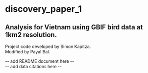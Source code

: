 # discovery_paper_1

## Analysis for Vietnam using GBIF bird data at 1km2 resolution. 



Project code developed by Simon Kapitza.<br/>
Modified by Payal Bal.

-- add README document here --<br/>
-- add data citations here --
